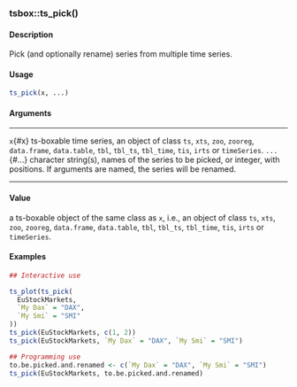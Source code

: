### tsbox::ts_pick()

#### Description

Pick (and optionally rename) series from multiple time series.

#### Usage

``` R
ts_pick(x, ...)
```

#### Arguments

  ------------- ------------------------------------------------------------------------------------------------------------------------------------------------------------------
  `x`{#x}       ts-boxable time series, an object of class `ts`, `xts`, `zoo`, `zooreg`, `data.frame`, `data.table`, `tbl`, `tbl_ts`, `tbl_time`, `tis`, `irts` or `timeSeries`.
  `...`{#...}   character string(s), names of the series to be picked, or integer, with positions. If arguments are named, the series will be renamed.
  ------------- ------------------------------------------------------------------------------------------------------------------------------------------------------------------

#### Value

a ts-boxable object of the same class as `x`, i.e., an object of class
`ts`, `xts`, `zoo`, `zooreg`, `data.frame`, `data.table`, `tbl`,
`tbl_ts`, `tbl_time`, `tis`, `irts` or `timeSeries`.

#### Examples

``` R
## Interactive use

ts_plot(ts_pick(
  EuStockMarkets,
  `My Dax` = "DAX",
  `My Smi` = "SMI"
))
ts_pick(EuStockMarkets, c(1, 2))
ts_pick(EuStockMarkets, `My Dax` = "DAX", `My Smi` = "SMI")

## Programming use
to.be.picked.and.renamed <- c(`My Dax` = "DAX", `My Smi` = "SMI")
ts_pick(EuStockMarkets, to.be.picked.and.renamed)

```

